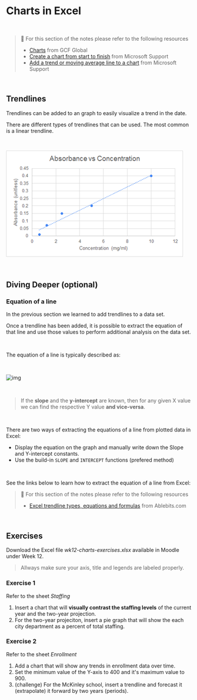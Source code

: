 # Charts in Excel

<br>

> 📖 For this section of the notes please refer to the following resources
>
> - [Charts](https://edu.gcfglobal.org/en/excel/charts/1/)  from GCF Global
> - [Create a chart from start to finish](https://support.microsoft.com/en-us/office/create-a-chart-from-start-to-finish-0baf399e-dd61-4e18-8a73-b3fd5d5680c2) from Microsoft Support
> - [Add a trend or moving average line to a chart](https://support.microsoft.com/en-us/office/add-a-trend-or-moving-average-line-to-a-chart-fa59f86c-5852-4b68-a6d4-901a745842ad) from Microsoft Support

<br>

## Trendlines

Trendlines can be added to an graph to easily visualize a trend in the date.

There are different types of trendlines that can be used. The most common is a linear trendline.

<br>

![image-20200917144743792](assets/image-20200917144743792.png)

<br>

## Diving Deeper (optional)

### Equation of a line

In the previous section we learned to add trendlines to a data set.

Once a trendline has been added, it is possible to extract the equation of that line and use those values to perform additional analysis on the data set.

<br>

The equation of a line is typically described as:

<br>

![img](https://lh3.googleusercontent.com/gw-QoaY4j5nnH1vsJ__MYCNhPvQjV4znobUBJ-YHhWH02oGATD1BKbJ6lVen5-AjdWbqg8uDATjfvKcAAfHBq-_Ut0ppGPTfQ12xR9wRI1fVGUutMwwRgV1MedawcMAUrQ-HIaCgP6U ':size=300')

<br>

> If the **slope** and the **y-intercept** are known, then for any given X value we can find the respective Y value **and vice-versa**.

<br>

There are two ways of extracting the equations of a line from plotted data in Excel:

- Display the equation on the graph and manually write down the Slope and Y-intercept constants.
- Use the build-in `SLOPE` and `INTERCEPT` functions (prefered method)

<br>

See the links below to learn how to extract the equation of a line from Excel:

> 📖 For this section of the notes please refer to the following resources
>
> - [Excel trendline types, equations and formulas](https://www.ablebits.com/office-addins-blog/2019/01/16/excel-trendline-types-equations-formulas/) from Ablebits.com

<br>

## Exercises

Download the Excel file *wk12-charts-exercises.xlsx* available in Moodle under Week 12.

> Allways make sure your axis, title and legends are labeled properly.

### Exercise 1

Refer to the sheet *Staffing*

1. Insert a chart that will **visually contrast the staffing levels** of the current year and the two-year projection.
2. For the two-year projeciton, insert a pie graph that will show the each city department as a percent of total staffing.

### Exercise 2

Refer to the sheet *Enrollment*

1. Add a chart that will show any trends in enrollment data over time.
2. Set the minimum value of the Y-axis to 400 and it's maximum value to 900.
3. (challenge) For the McKinley school, insert a trendline and forecast it (extrapolate) it forward by two years (periods).